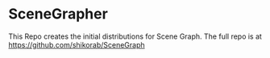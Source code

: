 # SceneGrapher
This Repo creates the initial distributions for Scene Graph. The full repo is at https://github.com/shikorab/SceneGraph
